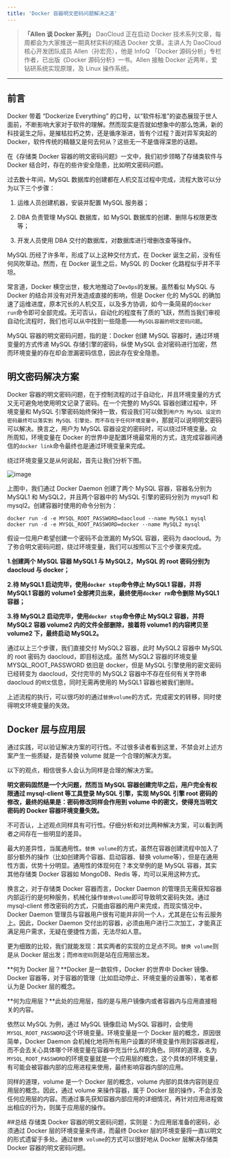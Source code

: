 ```yaml
---
title: 'Docker 容器明文密码问题解决之道'
---
```


> **「Allen 谈 Docker 系列」**
> DaoCloud 正在启动 Docker 技术系列文章，每周都会为大家推送一期真材实料的精选 Docker 文章。主讲人为 DaoCloud 核心开发团队成员 Allen（孙宏亮），他是 InfoQ 「Docker 源码分析」专栏作者，已出版《Docker 源码分析》一书。Allen 接触 Docker 近两年，爱钻研系统实现原理，及 Linux 操作系统。

---


## 前言
Docker 带着 “Dockerize Everything” 的口号，以“软件标准”的姿态展现于世人面前，不断影响大家对于软件的理解。然而现实是否就如想象中的那么饱满，新的科技诞生之际，是摧枯拉朽之势，还是循序渐进，皆有个过程？面对异军突起的 Docker，软件传统的精髓又是何去何从？这些无一不是值得深思的话题。

在《存储类 Docker 容器的明文密码问题》一文中，我们初步领略了存储类软件与 Docker 结合时，存在的些许安全隐患，比如明文密码问题。

过去数十年间，MySQL 数据库的创建都在人机交互过程中完成，流程大致可以分为以下三个步骤：

1. 运维人员创建机器，安装并配置 MySQL 服务器；

2. DBA 负责管理 MySQL 数据库，如 MySQL 数据库的创建、删除与权限更改等；

3. 开发人员使用 DBA 交付的数据库，对数据库进行增删改查等操作。

MySQL 历经了许多年，形成了以上这种交付方式，在 Docker 诞生之前，没有任何风吹草动。然而，在 Docker 诞生之后，MySQL 的 Docker 化路程似乎并不平坦。

常言道，Docker 横空出世，极大地推动了`DevOps`的发展。虽然看似 MySQL 与 Docker 的结合并没有对开发造成直接的影响，但是 Docker 化的 MySQL 的确加速了运维进度，原本冗长的人机交互，以及多方协调，如今一条简易的`docker run`命令即可全部完成。无可否认，自动化的程度有了质的飞跃，然而当我们审视自动化流程时，我们也可以从中找到一些隐患——`MySQL容器的明文密码问题`。

MySQL 容器的明文密码问题，指的是：Docker 创建 MySQL 容器时，通过环境变量的方式传递 MySQL 存储引擎的密码，纵使 MySQL 会对密码进行加密，然而环境变量的存在却会泄漏密码信息，因此存在安全隐患。

## 明文密码解决方案
Docker 容器的明文密码问题，在于控制流程的过于自动化，并且环境变量的方式又无可避免地使用明文记录了密码。在一个完整的 MySQL 容器创建过程中，环境变量和 MySQL 引擎密码始终保持一致，假设我们可以做到`用户为 MySQL 设定的密码最终可以落实到 MySQL 引擎处，而不存在于任何环境变量中`，那就可以说明明文密码可以解决。换言之，用户为 MySQL 容器设定的密码时，可以绕过环境变量。众所周知，环境变量在 Docker 的世界中是配置环境最常用的方式，连完成容器间通信的`docker link`命令最终也是通过环境变量来完成。

绕过环境变量又是从何说起，首先让我们分析下图。

![image](http://7xi8kv.com5.z0.glb.qiniucdn.com/替换明文.jpg)

上图中，我们通过 Docker Daemon 创建了两个 MySQL 容器，容器名分别为 MySQL1 和 MySQL2，并且两个容器中的 MySQL 引擎的密码分别为 mysql1 和 mysql2。创建容器时使用的命令分别为：

```
docker run -d -e MYSQL_ROOT_PASSWORD=daocloud --name MySQL1 mysql
docker run -d -e MYSQL_ROOT_PASSWORD=docker --name MySQL2 mysql
```

假设一位用户希望创建一个密码不会泄漏的 MySQL 容器，密码为 daocloud。为了弥合明文密码问题，绕过环境变量，我们可以按照以下三个步骤来完成。

**1.创建两个 MySQL 容器 MySQL1 与 MySQL2，MySQL 的 root 密码分别为 daocloud 与 docker；**

**2.待 MySQL1 启动完毕，使用`docker stop`命令停止 MySQL1 容器，并将 MySQL1 容器的 volume1 全部拷贝出来，最终使用`docker rm`命令删除 MySQL1 容器；**

**3.待 MySQL2 启动完毕，使用`docker stop`命令停止 MySQL2 容器，并将 MySQL2 容器 volume2 内的文件全部删除，接着将 volume1 的内容拷贝至 volume2 下，最终启动 MySQL2。**

通过以上三个步骤，我们直接交付 MySQL2 容器，此时 MySQL2 容器中 MySQL 的 root 密码为 daocloud，即目标达成。虽然 MySQL2 容器的环境变量 MYSQL_ROOT_PASSWORD 依旧是 docker，但是 MySQL 引擎使用的密文密码已经转变为 daocloud，交付完毕的 MySQL2 容器中不存在任何有关字符串 daocloud 的`明文`信息，同时无需再使用的 MySQL1 容器也被我们删除。

上述流程的执行，可以很巧妙的通过`替换volume`的方式，完成密文的转移，同时使得明文环境变量的失效。

## Docker 层与应用层
通过实践，可以验证解决方案的可行性。不过很多读者看到这里，不禁会对上述方案产生一些质疑，是否替换 volume 就是一个合理的解决方案。

以下的观点，相信很多人会认为同样是合理的解决方案。

**明文密码固然是一个大问题，然而当 MySQL 容器创建完毕之后，用户完全有权限通过 mysql-client 等工具登录 MySQL 引擎，实现 MySQL 引擎 root 密码的修改，最终的结果是：密码修改同样会作用到 volume 中的密文，使得充当明文密码的 Docker 容器环境变量失效。**

不可否认，上述观点同样具有可行性。仔细分析和对比两种解决方案，可以看到两者之间存在一些明显的差异。

最大的差异性，当属通用性。`替换 volume`的方式，虽然在容器创建流程中加入了部分额外的操作（比如创建两个容器、启动容器、替换 volume等），但是在通用性方面，优势十分明显。通用性的体现何在？本文举例的是 MySQL 容器，其实其他存储类 Docker 容器如 MongoDB、Redis 等，均可以采用这种方式。

换言之，对于存储类 Docker 容器而言，Docker Daemon 的管理员无需获知容器内部运行的是何种服务，机械化操作`替换volume`即可导致明文密码失效。通过 mysql-client 修改密码的方式，只能由容器的用户来完成，而现实情况中， Docker Daemon 管理员与容器用户很有可能并非同一个人，尤其是在公有云服务上。因此，Docker Daemon 交付出的容器，必须由用户进行二次加工，才能真正满足用户需求，无疑在便捷性方面，无法尽如人意。

更为细致的比较，我们就能发现：其实两者的实现的立足点不同。`替换 volume`则是从 Docker 层出发；而`修改密码`则是站在应用层出发。

**何为 Docker 层？**Docker 是一款软件，Docker 的世界中 Docker 镜像、Docker 容器等，对于容器的管理（比如启动停止、环境变量的设置等），笔者都认为是 Docker 层的概念。

**何为应用层？**此处的应用层，指的是与用户镜像内或者容器内与应用直接相关的内容。

依然以 MySQL 为例，通过 MySQL 镜像启动 MySQL 容器时，会使用`MYSQL_ROOT_PASSWORD`这个环境变量。环境变量是一个 Docker 层的概念，原因很简单，Docker Daemon 会机械化地将所有用户设置的环境变量作用到容器进程，而不会去关心具体哪个环境变量在容器中充当什么样的角色。同样的道理，名为`MYSQL_ROOT_PASSWORD`的环境变量就是一个应用层的概念，这个具体的环境变量，有可能会被容器内部的应用进程来使用，最终影响容器内部的应用。

同样的道理，volume 是一个 Docker 层的概念，volume 内部的具体内容则是应用层的概念。因此，通过 volume 来操作容器，属于 Docker 层的操作，不会涉及任何应用层的内容。而通过事先获知容器内部应用的详细情况，再针对应用进程做出相应的行为，则属于应用层的操作。

##总结 
存储类 Docker 容器的明文密码问题，实则是：为应用层准备的密码，必须通过 Docker 层的环境变量来传递，而最终 Docker 层的环境变量将一直以明文的形式遗留于多处。通过`替换 volume`的方式可以很好地从 Docker 层解决存储类 Docker 容器的明文密码问题。

